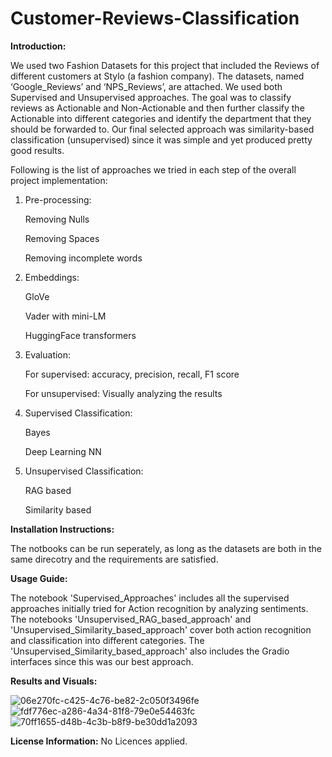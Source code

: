 # Customer-Reviews-Classification

**Introduction:**

We used two Fashion Datasets for this project that included the Reviews of different customers at Stylo (a fashion company). The datasets, named ‘Google_Reviews’ and ‘NPS_Reviews’, are attached. We used both Supervised and Unsupervised approaches. The goal was to classify reviews as Actionable and Non-Actionable and then further classify the Actionable into different categories and identify the department that they should be forwarded to. Our final selected approach was similarity-based classification (unsupervised) since it was simple and yet produced pretty good results.

Following is the list of approaches we tried in each step of the overall project implementation:

1. Pre-processing:
   
    Removing Nulls
   
    Removing Spaces
   
    Removing incomplete words
   
3. Embeddings:
   
    GloVe
   
    Vader with mini-LM
   
    HuggingFace transformers
   
5. Evaluation:
   
    For supervised: accuracy, precision, recall, F1 score
   
    For unsupervised: Visually analyzing the results
   
7. Supervised Classification:
   
    Bayes
   
    Deep Learning NN
   
9. Unsupervised Classification:
    
    RAG based
   
    Similarity based



**Installation Instructions:**

The notbooks can be run seperately, as long as the datasets are both in the same direcotry and the requirements are satisfied.

**Usage Guide:**

The notebook 'Supervised_Approaches' includes all the supervised approaches initially tried for Action recognition by analyzing sentiments. The notebooks 'Unsupervised_RAG_based_approach' and 'Unsupervised_Similarity_based_approach' cover both action recognition and classification into different categories. The 'Unsupervised_Similarity_based_approach' also includes the Gradio interfaces since this was our best approach. 

**Results and Visuals:**


![06e270fc-c425-4c76-be82-2c050f3496fe](https://github.com/user-attachments/assets/d4dcdd2b-1f79-4b5c-8538-34e2274cf740)
![fdf776ec-a286-4a34-81f8-79e0e54463fc](https://github.com/user-attachments/assets/fbc068b0-2542-44f6-8a1e-d3f888b18a54)
![70ff1655-d48b-4c3b-b8f9-be30dd1a2093](https://github.com/user-attachments/assets/3b7c5cc4-206a-4e7f-a87c-20461b0a2a85)


**License Information:**
No Licences applied.

